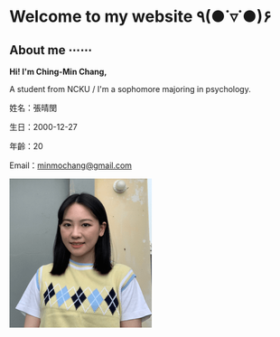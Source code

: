 # Welcome to my website ٩(●˙▿˙●)۶ 

## About me ⋯⋯
**Hi! I'm Ching-Min Chang,**

A student from NCKU /
I'm a sophomore majoring in psychology.

姓名：張晴閔 

生日：2000-12-27

年齡：20

Email：minmochang@gmail.com

<img src="https://github.com/minmochang/minmochang.github.io/blob/main/image.png?raw=true"> 






